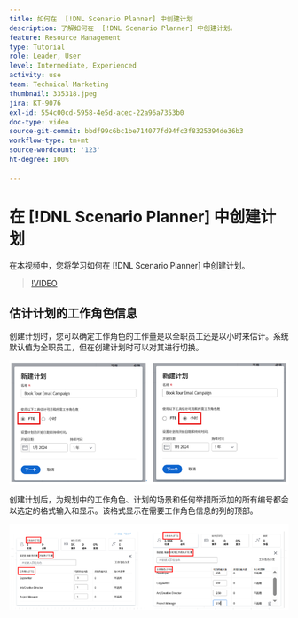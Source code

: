 ```yaml
---
title: 如何在  [!DNL Scenario Planner] 中创建计划
description: 了解如何在  [!DNL Scenario Planner] 中创建计划。
feature: Resource Management
type: Tutorial
role: Leader, User
level: Intermediate, Experienced
activity: use
team: Technical Marketing
thumbnail: 335318.jpeg
jira: KT-9076
exl-id: 554c00cd-5958-4e5d-acec-22a96a7353b0
doc-type: video
source-git-commit: bbdf99c6bc1be714077fd94fc3f8325394de36b3
workflow-type: tm+mt
source-wordcount: '123'
ht-degree: 100%

---
```


# 在 [!DNL Scenario Planner] 中创建计划

在本视频中，您将学习如何在 [!DNL Scenario Planner] 中创建计划。

>[!VIDEO](https://video.tv.adobe.com/v/3412628/?quality=12&learn=on&enablevpops=1&captions=chi_hans)

## 估计计划的工作角色信息

创建计划时，您可以确定工作角色的工作量是以全职员工还是以小时来估计。系统默认值为全职员工，但在创建计划时可以对其进行切换。

![在 [!UICONTROL New Plan] 窗口中选择 [!UICONTROL FTE] 或 [!UICONTROL Hours]](assets/scenario-planner-1.png)

创建计划后，为规划中的工作角色、计划的场景和任何举措所添加的所有编号都会以选定的格式输入和显示。该格式显示在需要工作角色信息的列的顶部。

![查看 [!UICONTROL FTE] 或 [!UICONTROL Hours] 中的信息，位于 [!DNL Scenario Planner]](assets/scenario-planner-2.png)
